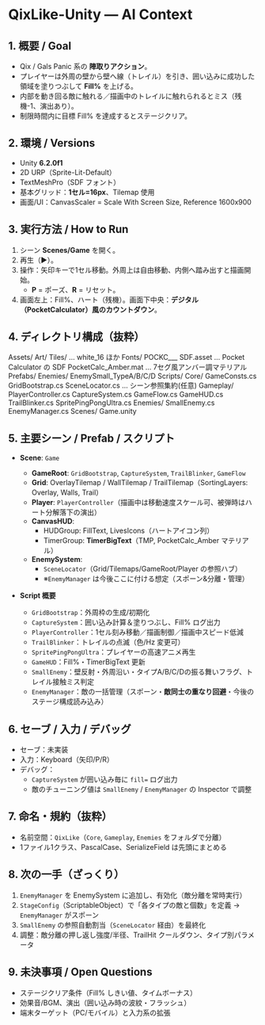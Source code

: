 # QixLike-Unity — AI Context

## 1. 概要 / Goal
- Qix / Gals Panic 系の **陣取りアクション**。
- プレイヤーは外周の壁から壁へ線（トレイル）を引き、囲い込みに成功した領域を塗りつぶして **Fill%** を上げる。
- 内部を動き回る敵に触れる／描画中のトレイルに触れられるとミス（残機-1、演出あり）。
- 制限時間内に目標 Fill% を達成するとステージクリア。

## 2. 環境 / Versions
- Unity **6.2.0f1**
- 2D URP（Sprite-Lit-Default）
- TextMeshPro（SDF フォント）
- 基本グリッド：**1セル=16px**、Tilemap 使用
- 画面/UI：CanvasScaler = Scale With Screen Size, Reference 1600x900

## 3. 実行方法 / How to Run
1. シーン **Scenes/Game** を開く。
2. 再生（▶）。
3. 操作：矢印キーで1セル移動。外周上は自由移動、内側へ踏み出すと描画開始。
   - **P** = ポーズ、**R** = リセット。
4. 画面左上：Fill%、ハート（残機）。画面下中央：**デジタル（PocketCalculator）風のカウントダウン**。

## 4. ディレクトリ構成（抜粋）
Assets/
Art/
Tiles/ … white_16 ほか
Fonts/
POCKC___ SDF.asset … Pocket Calculator の SDF
PocketCalc_Amber.mat … 7セグ風アンバー調マテリアル
Prefabs/
Enemies/
EnemySmall_TypeA/B/C/D
Scripts/
Core/
GameConsts.cs
GridBootstrap.cs
SceneLocator.cs … シーン参照集約(任意)
Gameplay/
PlayerController.cs
CaptureSystem.cs
GameFlow.cs
GameHUD.cs
TrailBlinker.cs
SpritePingPongUltra.cs
Enemies/
SmallEnemy.cs
EnemyManager.cs
Scenes/
Game.unity


## 5. 主要シーン / Prefab / スクリプト
- **Scene**: `Game`
  - **GameRoot**: `GridBootstrap`, `CaptureSystem`, `TrailBlinker`, `GameFlow`
  - **Grid**: OverlayTilemap / WallTilemap / TrailTilemap（SortingLayers: Overlay, Walls, Trail）
  - **Player**: `PlayerController`（描画中は移動速度スケール可、被弾時はハート分解落下の演出）
  - **CanvasHUD**:
    - HUDGroup: FillText, LivesIcons（ハートアイコン列）
    - TimerGroup: **TimerBigText**（TMP, PocketCalc_Amber マテリアル）
  - **EnemySystem**:
    - `SceneLocator`（Grid/Tilemaps/GameRoot/Player の参照ハブ）
    - ※`EnemyManager` は今後ここに付ける想定（スポーン&分離・管理）

- **Script 概要**
  - `GridBootstrap`：外周枠の生成/初期化
  - `CaptureSystem`：囲い込み計算＆塗りつぶし、Fill% ログ出力
  - `PlayerController`：1セル刻み移動／描画制御／描画中スピード低減
  - `TrailBlinker`：トレイルの点滅（色/Hz 変更可）
  - `SpritePingPongUltra`：プレイヤーの高速アニメ再生
  - `GameHUD`：Fill%・TimerBigText 更新
  - `SmallEnemy`：壁反射・外周沿い・タイプA/B/C/Dの振る舞いフラグ、トレイル接触ミス判定
  - `EnemyManager`：敵の一括管理（スポーン・**敵同士の重なり回避**・今後のステージ構成読み込み）

## 6. セーブ / 入力 / デバッグ
- セーブ：未実装
- 入力：Keyboard（矢印/P/R）
- デバッグ：
  - `CaptureSystem` が囲い込み毎に `fill=` ログ出力
  - 敵のチューニング値は `SmallEnemy` / `EnemyManager` の Inspector で調整

## 7. 命名・規約（抜粋）
- 名前空間：`QixLike`（`Core`, `Gameplay`, `Enemies` をフォルダで分離）
- 1ファイル1クラス、PascalCase、SerializeField は先頭にまとめる

## 8. 次の一手（ざっくり）
1. `EnemyManager` を EnemySystem に追加し、有効化（敵分離を常時実行）
2. `StageConfig`（ScriptableObject）で「各タイプの敵と個数」を定義 → `EnemyManager` がスポーン
3. `SmallEnemy` の参照自動割当（`SceneLocator` 経由）を最終化
4. 調整：敵分離の押し返し強度/半径、TrailHit クールダウン、タイプ別パラメータ

## 9. 未決事項 / Open Questions
- ステージクリア条件（Fill% しきい値、タイムボーナス）
- 効果音/BGM、演出（囲い込み時の波紋・フラッシュ）
- 端末ターゲット（PC/モバイル）と入力系の拡張
